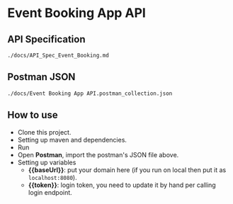 # Event Booking App API
## API Specification

```./docs/API_Spec_Event_Booking.md```

## Postman JSON

```./docs/Event Booking App API.postman_collection.json```

## How to use

- Clone this project.
- Setting up maven and dependencies.
- Run
- Open **Postman**, import the postman's JSON file above.
- Setting up variables
    - **{{baseUrl}}**: put your domain here (if you run on local then put it as ```localhost:8080```).
    - **{{token}}**: login token, you need to update it by hand per calling login endpoint.
